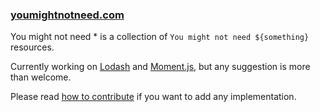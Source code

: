### [youmightnotneed.com](https://youmightnotneed.com)

You might not need * is a collection of `You might not need ${something}` resources. 

Currently working on [Lodash](./src/content/lodash-missing.md) and [Moment.js](https://github.com/cedmax/youmightnotneed/tree/master/src/content/moment), but any suggestion is more than welcome.

Please read [how to contribute](./src/content/how-to-contribute.md) if you want to add any implementation. 
